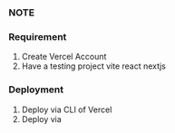 ### NOTE

### Requirement
1. Create Vercel Account 
2. Have a testing project
    vite
    react
    nextjs


### Deployment
1. Deploy via CLI of Vercel
2. Deploy via